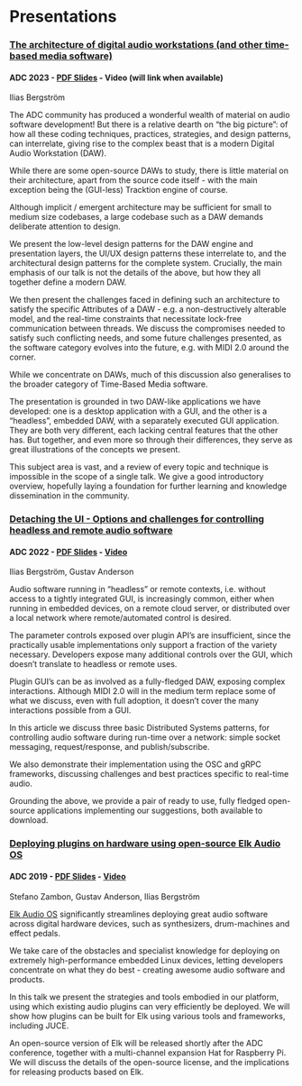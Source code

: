 # Presentations

### [The architecture of digital audio workstations (and other time-based media software)](https://sched.co/1PudM)
#### ADC 2023 - [PDF Slides](https://github.com/IliasBergstrom/presentations/blob/main/Ilias%20Bergstro%CC%88m%20-%20The%20Architecture%20of%20Digital%20Audio%20Workstations.pdf) - Video (will link when available)
Ilias Bergström

The ADC community has produced a wonderful wealth of material on audio software development!
But there is a relative dearth on “the big picture”: of how all these coding techniques, practices, strategies, and design patterns, can interrelate, giving rise to the complex beast that is a modern Digital Audio Workstation (DAW).

While there are some open-source DAWs to study, there is little material on their architecture, apart from the source code itself - with the main exception being the (GUI-less) Tracktion engine of course.

Although implicit / emergent architecture may be sufficient for small to medium size codebases, a large codebase such as a DAW demands deliberate attention to design.

We present the low-level design patterns for the DAW engine and presentation layers, the UI/UX design patterns these interrelate to, and the architectural design patterns for the complete system. Crucially, the main emphasis of our talk is not the details of the above, but how they all together define a modern DAW.

We then present the challenges faced in defining such an architecture to satisfy the specific Attributes of a DAW - e.g. a non-destructively alterable model, and the real-time constraints that necessitate lock-free communication between threads. We discuss the compromises needed to satisfy such conflicting needs, and some future challenges presented, as the software category evolves into the future, e.g. with MIDI 2.0 around the corner.

While we concentrate on DAWs, much of this discussion also generalises to the broader category of Time-Based Media software.

The presentation is grounded in two DAW-like applications we have developed: one is a desktop application with a GUI, and the other is a “headless”, embedded DAW, with a separately executed GUI application. They are both very different, each lacking central features that the other has. But together, and even more so through their differences, they serve as great illustrations of the concepts we present.

This subject area is vast, and a review of every topic and technique is impossible in the scope of a single talk. We give a good introductory overview, hopefully laying a foundation for further learning and knowledge dissemination in the community.

### [Detaching the UI - Options and challenges for controlling headless and remote audio software](https://sched.co/19wdb)
#### ADC 2022 - [PDF Slides](https://github.com/IliasBergstrom/presentations/blob/main/ADC%2022%20-%20Detaching%20the%20UI%20-%20Ilias%20Bergstro%CC%88m%20%26%20Gustav%20Anderson.pdf) - [Video](https://www.youtube.com/watch?v=HfyUe4NLBdM)
Ilias Bergström, Gustav Anderson

Audio software running in “headless” or remote contexts, i.e. without access to a tightly integrated GUI, is increasingly common, either when running in embedded devices, on a remote cloud server, or distributed over a local network where remote/automated control is desired.

The parameter controls exposed over plugin API’s are insufficient, since the practically usable implementations only support a fraction of the variety necessary. Developers expose many additional controls over the GUI, which doesn’t translate to headless or remote uses.

Plugin GUI’s can be as involved as a fully-fledged DAW, exposing complex interactions. Although MIDI 2.0 will in the medium term replace some of what we discuss, even with full adoption, it doesn’t cover the many interactions possible from a GUI.

In this article we discuss three basic Distributed Systems patterns, for controlling audio software during run-time over a network: simple socket messaging, request/response, and publish/subscribe.

We also demonstrate their implementation using the OSC and gRPC frameworks, discussing challenges and best practices specific to real-time audio.

Grounding the above, we provide a pair of ready to use, fully fledged open-source applications implementing our suggestions, both available to download.

### [Deploying plugins on hardware using open-source Elk Audio OS](https://sched.co/Ww7f)
#### ADC 2019 - [PDF Slides](https://github.com/IliasBergstrom/presentations/blob/main/Elk%20Talk%20Slides%20ADC19.pdf) - [Video](https://www.youtube.com/watch?v=HfyUe4NLBdM)
Stefano Zambon, Gustav Anderson, Ilias Bergström

[Elk Audio OS](https://www.elk.audio/start) significantly streamlines deploying great audio software across digital hardware devices, such as synthesizers, drum-machines and effect pedals.

We take care of the obstacles and specialist knowledge for deploying on extremely high-performance embedded Linux devices, letting developers concentrate on what they do best - creating awesome audio software and products.

In this talk we present the strategies and tools embodied in our platform, using which existing audio plugins can very efficiently be deployed. We will show how plugins can be built for Elk using various tools and frameworks, including JUCE.

An open-source version of Elk will be released shortly after the ADC conference, together with a multi-channel expansion Hat for Raspberry Pi. We will discuss the details of the open-source license, and the implications for releasing products based on Elk.
